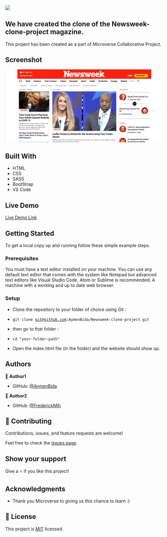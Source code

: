 ![](https://img.shields.io/badge/Microverse-blueviolet)

##  We have created the clone of the Newsweek-clone-project magazine.
This project has been created as a part of Microverse Collaborative Project.

## Screenshot
![screenshot](./images/screenshot.jpg)

## Built With

* HTML
* CSS
* SASS
* BootStrap
* VS Code 

## Live Demo

[Live Demo Link](https://aymenbida.github.io/Newsweek-clone-project/)

## Getting Started

To get a local copy up and running follow these simple example steps.

### Prerequisites

You must have a text editor installed on your machine.
You can use any default text editor that comes with the system like Notepad but advanced text editors
like Visual Studio Code, Atom or Sublime is recommended.
A machine with a working and up to date web browser.

### Setup

* Clone the repository to your folder of choice using Git :

* <code>git clone git@github.com:AymenBida/Newsweek-clone-project.git</code>

* then go to that folder :

* <code>cd "your-folder-path"</code>

* Open the index.html file (in the folder) and the website should show up.

## Authors

👤 **Author1**

* GitHub: [@AymenBida](https://github.com/AymenBida)

👤 **Author2**

* GitHub: [@FrederickMih](https://github.com/FrederickMih)

## 🤝 Contributing

Contributions, issues, and feature requests are welcome!

Feel free to check the [issues page](issues/).

## Show your support

Give a ⭐️ if you like this project!

## Acknowledgments

* Thank you Microverse to giving us this chance to learn :)

## 📝 License

This project is [MIT](lic.url) licensed.
